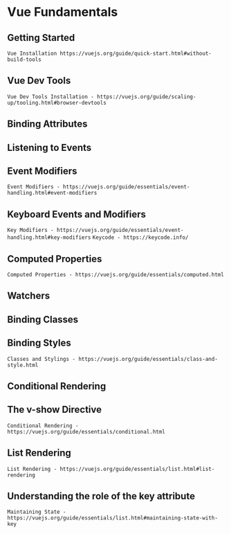 # Vue Fundamentals
## Getting Started
`Vue Installation https://vuejs.org/guide/quick-start.html#without-build-tools`

## Vue Dev Tools

`Vue Dev Tools Installation -
https://vuejs.org/guide/scaling-up/tooling.html#browser-devtools`

## Binding Attributes

## Listening to Events

## Event Modifiers

`Event Modifiers - https://vuejs.org/guide/essentials/event-handling.html#event-modifiers`

## Keyboard Events and Modifiers
`Key Modifiers - https://vuejs.org/guide/essentials/event-handling.html#key-modifiers`
`Keycode - https://keycode.info/`

## Computed Properties

`Computed Properties - https://vuejs.org/guide/essentials/computed.html`

## Watchers

## Binding Classes

## Binding Styles
`Classes and Stylings - https://vuejs.org/guide/essentials/class-and-style.html`

## Conditional Rendering

## The v-show Directive
`Conditional Rendering - https://vuejs.org/guide/essentials/conditional.html`

## List Rendering

`List Rendering - https://vuejs.org/guide/essentials/list.html#list-rendering`

## Understanding the role of the key attribute
`Maintaining State - https://vuejs.org/guide/essentials/list.html#maintaining-state-with-key`